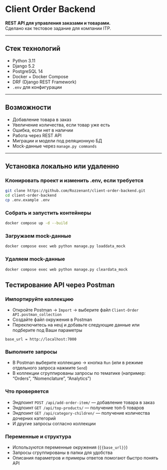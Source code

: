 ﻿# Client Order Backend

**REST API для управления заказами и товарами.**  
Сделано как тестовое задание для компании ITP.

---

## Стек технологий

- Python 3.11
- Django 5.2
- PostgreSQL 14
- Docker + Docker Compose
- DRF (Django REST Framework)
- `.env` для конфигурации

---

## Возможности

- Добавление товара в заказ  
- Увеличение количества, если товар уже есть  
- Ошибка, если нет в наличии  
- Работа через REST API  
- Миграции и модели под реляционную БД  
- Mock-данные через `manage.py commands`

---

## Установка локально или удаленно

### Клонировать проект и изменить .env, если требуется
```bash
git clone https://github.com/Rozzenant/client-order-backend.git
cd client-order-backend
cp .env.example .env
```

### Собрать и запустить контейнеры
```bash
docker compose up -d --build
```

### Загружаем mock-данные
```bash
docker compose exec web python manage.py loaddata_mock
```

### Удаляем mock-данные
```bash
docker compose exec web python manage.py cleardata_mock
```

## Тестирование API через Postman

### Импортируйте коллекцию  
- Откройте Postman → `Import` → выберите файл `Client-Order API.postman_collection`  
- Создайте файл окружения в Postman 
- Переключитесь на неuj и добавьте следующие данные или подберите под Ваши параметры
```
base_url = http://localhost:7000
```

### Выполните запросы  
- В Postman выберите коллекцию → кнопка `Run` (или в режиме отдельного запроса нажмите `Send`)  
- В коллекции сгруппированы запросы по тематике (например: “Orders”, “Nomenclature”, “Analytics”)  

### Что проверяется  
- Эндпоинт `POST /api/add-order-item/` — добавление товара в заказ  
- Эндпоинт `GET /api/top-products/` — получение топ‑5 товаров  
- Эндпоинт `GET /api/category-children/` — получение количества дочерних категорий  
- И другие запросы согласно коллекции  

### Переменные и структура  
- Используются переменные окружения (`{{base_url}}`)  
- Запросы сгруппированы в папки для удобства  
- Описания параметров и примеры ответов помогают быстро понять API  






